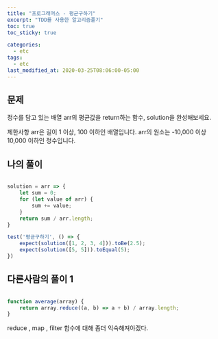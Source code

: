 ```yaml
---
title: "프로그래머스 - 평균구하기"
excerpt: "TDD를 사용한 알고리즘풀기"
toc: true
toc_sticky: true

categories:
  - etc
tags:
  - etc
last_modified_at: 2020-03-25T08:06:00-05:00
---
```


## 문제 

정수를 담고 있는 배열 arr의 평균값을 return하는 함수, solution을 완성해보세요.

제한사항
arr은 길이 1 이상, 100 이하인 배열입니다.
arr의 원소는 -10,000 이상 10,000 이하인 정수입니다.


## 나의 풀이

```js

solution = arr => {
    let sum = 0;
    for (let value of arr) {
        sum += value;
    }
    return sum / arr.length;
}

test('평균구하기', () => {
    expect(solution([1, 2, 3, 4])).toBe(2.5);
    expect(solution([5, 5])).toEqual(5);
})

```


## 다른사람의 풀이 1


```js

function average(array) {
    return array.reduce((a, b) => a + b) / array.length;
}

```

reduce , map , filter 함수에 대해 좀더 익숙해져야겠다.
